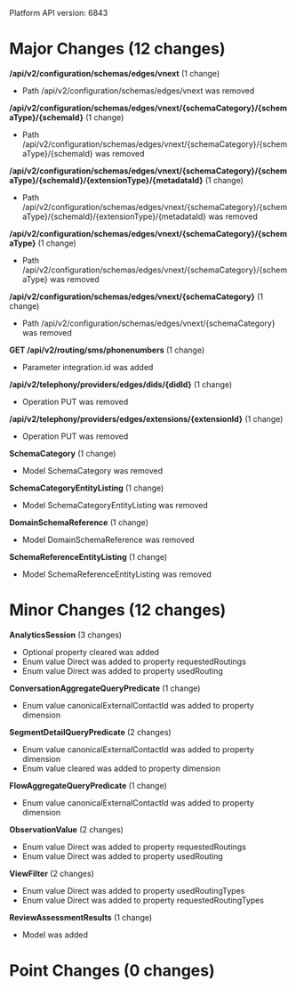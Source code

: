 Platform API version: 6843


# Major Changes (12 changes)

**/api/v2/configuration/schemas/edges/vnext** (1 change)

* Path /api/v2/configuration/schemas/edges/vnext was removed

**/api/v2/configuration/schemas/edges/vnext/{schemaCategory}/{schemaType}/{schemaId}** (1 change)

* Path /api/v2/configuration/schemas/edges/vnext/{schemaCategory}/{schemaType}/{schemaId} was removed

**/api/v2/configuration/schemas/edges/vnext/{schemaCategory}/{schemaType}/{schemaId}/{extensionType}/{metadataId}** (1 change)

* Path /api/v2/configuration/schemas/edges/vnext/{schemaCategory}/{schemaType}/{schemaId}/{extensionType}/{metadataId} was removed

**/api/v2/configuration/schemas/edges/vnext/{schemaCategory}/{schemaType}** (1 change)

* Path /api/v2/configuration/schemas/edges/vnext/{schemaCategory}/{schemaType} was removed

**/api/v2/configuration/schemas/edges/vnext/{schemaCategory}** (1 change)

* Path /api/v2/configuration/schemas/edges/vnext/{schemaCategory} was removed

**GET /api/v2/routing/sms/phonenumbers** (1 change)

* Parameter integration.id was added

**/api/v2/telephony/providers/edges/dids/{didId}** (1 change)

* Operation PUT was removed

**/api/v2/telephony/providers/edges/extensions/{extensionId}** (1 change)

* Operation PUT was removed

**SchemaCategory** (1 change)

* Model SchemaCategory was removed

**SchemaCategoryEntityListing** (1 change)

* Model SchemaCategoryEntityListing was removed

**DomainSchemaReference** (1 change)

* Model DomainSchemaReference was removed

**SchemaReferenceEntityListing** (1 change)

* Model SchemaReferenceEntityListing was removed


# Minor Changes (12 changes)

**AnalyticsSession** (3 changes)

* Optional property cleared was added
* Enum value Direct was added to property requestedRoutings
* Enum value Direct was added to property usedRouting

**ConversationAggregateQueryPredicate** (1 change)

* Enum value canonicalExternalContactId was added to property dimension

**SegmentDetailQueryPredicate** (2 changes)

* Enum value canonicalExternalContactId was added to property dimension
* Enum value cleared was added to property dimension

**FlowAggregateQueryPredicate** (1 change)

* Enum value canonicalExternalContactId was added to property dimension

**ObservationValue** (2 changes)

* Enum value Direct was added to property requestedRoutings
* Enum value Direct was added to property usedRouting

**ViewFilter** (2 changes)

* Enum value Direct was added to property usedRoutingTypes
* Enum value Direct was added to property requestedRoutingTypes

**ReviewAssessmentResults** (1 change)

* Model was added


# Point Changes (0 changes)
